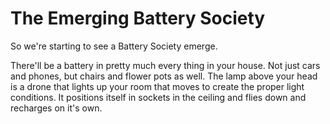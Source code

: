 # The Emerging Battery Society

So we're starting to see a Battery Society emerge. 

There'll be a battery in pretty much every thing in your house. Not just cars and phones, but chairs and flower pots as well. 
The lamp above your head is a drone that lights up your room that moves to create the proper light conditions. It positions itself in sockets in the ceiling and flies down and recharges on it's own.
